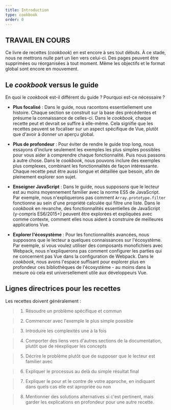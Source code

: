 ```yaml
---
title: Introduction
type: cookbook
order: 0
---
```


## TRAVAIL EN COURS

Ce livre de recettes (*cookbook*) en est encore à ses tout débuts. À ce stade, nous ne mettrons nulle part un lien vers celui-ci. Des pages peuvent être supprimées ou réorganisées à tout moment. Même les objectifs et le format global sont encore en mouvement.</p>

## Le *cookbook* versus le guide

En quoi le *cookbook* est-il différent du guide ? Pourquoi est-ce nécessaire ?

- __Plus focalisé__ : Dans le guide, nous racontons essentiellement une histoire. Chaque section se construit sur la base des précédentes et présume la connaissance de celles-ci. Dans le *cookbook*, chaque recette peut et devrait se suffire à elle-même. Cela signifie que les recettes peuvent se focaliser sur un aspect spécifique de Vue, plutôt que d'avoir à donner un aperçu global.

- __Plus de profondeur__ : Pour éviter de rendre le guide trop long, nous essayons d'inclure seulement les exemples les plus simples possibles pour vous aider à comprendre chaque fonctionnalité. Puis nous passons à autre chose. Dans le *cookbook*, nous pouvons inclure des exemples plus complexes, combinant les fonctionnalités de façon intéressante. Chaque recette peut être aussi longue et détaillée que besoin, afin de pleinement explorer son sujet.

- __Enseigner JavaScript__ : Dans le guide, nous supposons que le lecteur est au moins moyennement familier avec la norme ES5 de JavaScript. Par exemple, nous n'expliquerons pas comment `Array.prototype.filter` fonctionne au sein d'une propriété calculée qui filtre une liste. Dans le *cookbook* en revanche, des fonctionnalités essentielles de JavaScript (y-compris ES6/2015+) peuvent être explorées et expliquées avec comme contexte, comment elles nous aident à construire de meilleures applications Vue.

- __Explorer l'écosystème__ : Pour les fonctionnalités avancées, nous supposons que le lecteur a quelques connaissances sur l'écosystème. Par exemple, si vous voulez utiliser des composants monofichiers avec Webpack, nous n'expliquerons pas comment configurer les parties qui ne concernent pas Vue dans la configuration de Webpack. Dans le *cookbook*, nous avons l'espace suffisant pour explorer plus en profondeur ces bibliothèques de l'écosystème - au moins dans la mesure où cela est universellement utile aux développeurs Vue.

## Lignes directrices pour les recettes

Les recettes doivent généralement :

> 1. Résoudre un problème spécifique et commun

> 2. Commencer avec l'exemple le plus simple possible

> 3. Introduire les complexités une à la fois

> 4. Comporter des liens vers d'autres sections de la documentation, plutôt que de réexpliquer les concepts

> 5. Décrire le problème plutôt que de supposer que le lecteur est familier avec

> 6. Expliquer le processus au delà du simple résultat final

> 7. Expliquer le pour et le contre de votre approche, en indiquant dans quels cas elle est apropriée ou non

> 8. Mentionner des solutions alternatives si c'est pertinent, mais garder les explications en profondeur pour une autre recette.

